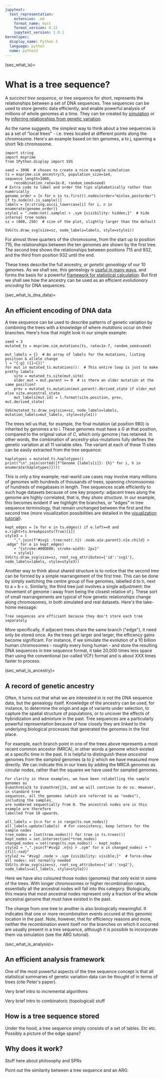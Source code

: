 ```yaml
---
jupytext:
  text_representation:
    extension: .md
    format_name: myst
    format_version: 0.12
    jupytext_version: 1.9.1
kernelspec:
  display_name: Python 3
  language: python
  name: python3
---
```


(sec_what_is)=

# What is a tree sequence?

A *succinct tree sequence*, or tree sequence for short, represents the relationships
between a set of DNA sequences. Tree sequences can be used to store genetic data
efficiently, and enable powerful analysis of millions of whole genomes at a time.
They can be created by [simulation](https://tskit.dev/software/#simulate) or by
[inferring relationships from genetic variation](https://tskit.dev/software/#infer).

As the name suggests, the simplest way to think about a tree sequences is as a set of
"local trees" - i.e. trees located at different points along the chromosome. Here's an
example based on ten genomes, $\mathrm{a}$ to $\mathrm{j}$, spanning a short 1kb
chromosome.

```{code-cell} ipython3
import string
import msprime
from IPython.display import SVG
```

```{code-cell} ipython3
seed = 3096  # chosen to create a nice example simulation
ts = msprime.sim_ancestry(5, population_size=1e4, sequence_length=1000,
    recombination_rate=1e-8, random_seed=seed)
# Extra code to label and order the tips alphabetically rather than numerically
genome_order = [n for n in ts.first().nodes(order="minlex_postorder") if ts.node(n).is_sample()]
labels = {n:string.ascii_lowercase[i] for i, n in enumerate(genome_order)}
style1 = ".node:not(.sample) > .sym {visibility: hidden;}"  # hide internal tree nodes
sz = (800, 250)  # size of the plot, slightly larger than the default

SVG(ts.draw_svg(size=sz, node_labels=labels, style=style1))
```

For almost three quarters of the chromosome, from the
start up to position 715, the relationships between the ten genomes are shown by
the first tree. The second tree shows the relationships between positions 715 and 932,
and the third from position 932 until the end.

These trees describe the full ancestry, or *genetic genealogy* of our 10 genomes. As
we shall see, this genealogy is [useful in many ways](sec_what_is_ancestry), and forms
the basis for a powerful [framework for statistical calculation](sec_what_is_analysis).
But first we shall see how the ancestry can be used as an efficient
*evolutionary encoding* for DNA sequences.

(sec_what_is_dna_data)=

## An efficient encoding of DNA data

A tree sequence can be used to describe patterns of genetic variation by combining the
trees with a knowledge of where *mutations* occur on their branches. Here's how that
might look in our simple example:

```{code-cell} ipython3
seed = 3
mutated_ts = msprime.sim_mutations(ts, rate=1e-7, random_seed=seed)

mut_labels = {}  # An array of labels for the mutations, listing position & allele change
l = "{:g} ({}→{})"
for mut in mutated_ts.mutations():  # This entire loop is just to make pretty labels
    site = mutated_ts.site(mut.site)
    older_mut = mut.parent >= 0  # is there an older mutation at the same position?
    prev = mutated_ts.mutation(mut.parent).derived_state if older_mut else site.ancestral_state
    mut_labels[mut.id] = l.format(site.position, prev, mut.derived_state)

SVG(mutated_ts.draw_svg(size=sz, node_labels=labels, mutation_labels=mut_labels, style=style1))
```

The trees tell us that, for example, the final mutation (at position 980) is inherited
by genomes $\mathrm{a}$ to $\mathrm{i}$. These genomes must have a *G* at that position,
compared to the original value of *C*, which only genome $\mathrm{j}$ has retained. In
other words, the combination of ancestry-plus-mutations fully defines the genetic
variation at all 11 variable sites. The variant at each of these 11 sites can be easily
extracted from the tree sequence:

```{code-cell} ipython3
haplotypes = mutated_ts.haplotypes()
print("\n".join(sorted([f"Genome {labels[i]}: {h}" for i, h in enumerate(haplotypes)])))
```

This is only a tiny example; real-world use cases may involve many millions of genomes
with hundreds of thousands of trees, spanning chromosomes of hundreds of megabases
in length. Tree sequences scale efficiently to such huge datasets because of one key
property: adjacent trees along the genome are highly correlated, that is, they
*share structure*. In our example, this becomes evident if we highlight the branches,
or "edges" in tree sequence terminology, that remain unchanged between the first
and the second tree (more visualization possibilities are detailed in the
[visualization tutorial](sec_tskit_viz)).

```{code-cell} ipython3
kept_edges = [e for e in ts.edges() if e.left==0 and e.right>ts.breakpoints(True)[1]]
style3 = (
    ",".join(f"#svg1 .tree:not(.t2) .node.a{e.parent}.n{e.child} > .edge" for e in kept_edges)
    + "{stroke:#00DD00; stroke-width: 2px}"
    + style1)
SVG(ts.draw_svg(size=sz, root_svg_attributes={'id':'svg1'}, node_labels=labels, style=style3))
```

Another way to think about shared structure is to notice that the second tree can be
formed by a simple rearrangement of the first tree. This can be done by simply switching
the centre group of five genomes, labelled $\mathrm{d}$ to $\mathrm{h}$, next to
$\mathrm{a}+\mathrm{b}+\mathrm{c}$. Similarly, the third tree just involves a single
adjustment: the movement of genome $\mathrm{i}$ away from being the closest relative of
$\mathrm{j}$. These sort of small rearrangements are typical of how genetic relationships
change along chromosomes, in both simulated and real datasets. Here's the take-home
message:

```{epigraph}
Tree sequences are efficient because they don't store each tree separately
```

More specifically, if adjacent trees share the same branch ("edge"), it need only be
stored once. As the trees get larger and larger, the efficency
gains become significant. For instance, if we simulate the evolution of a 10 billion
human chromosomes - roughly every living human - and store the resulting DNA sequences in
tree sequence format, it take 20,000 times less space than using the conventional
(so-called VCF) format and is about XXX times faster to process.

(sec_what_is_ancestry)=

## A record of genetic ancestry

Often, it turns out that what we are interested in is not the DNA sequence data, but the
genealogy itself. Knowledge of the ancestry can be used, for instance, to determine the
origin and age of variants under selection, to capture the spatial structure of
populations, or to uncover the effects of hybridization and admixture in the past.
Tree sequences are a particularly powerful representation because of how
closely they are linked to the underlying biological processes that generated the genomes
in the first place.

For example, each branch point in one of the trees above represents a most recent common
ancestor (MRCA), in other words a genome which existed at a specific time in the past.
It is helpful to distinguish these *ancestral* genomes from the *sampled* genomes
($\mathrm{a}$ to $\mathrm{j}$) which we have measured more directly. We can
indicate this in our trees by adding the MRCA genomes as circular nodes, rather than the
squares we have used for sampled genomes. 

```{note}
For clarity in these examples, we have been relabelling the sample genomes as
$\mathrm{a}$ to $\mathrm{j}$, and we will continue to do so. However, in standard tree
sequences, all the genomes (which are referred to as "nodes"), including the samples,
are numbered sequentially from 0. The ancestral nodes are in this example are therefore
labelled from 10 upwards.
```

```{code-cell} ipython3
all_labels = {n:n for n in range(ts.num_nodes)}
all_labels.update(labels)  # For consistency, keep letters for the sample nodes
tree_nodes = [set(tree.nodes()) for tree in ts.trees()]
kept_nodes = set.intersection(*tree_nodes)
changed_nodes = set(range(ts.num_nodes)) - kept_nodes
style2 = ",".join(f"#svg2 .n{n} > .sym" for n in changed_nodes) + "{fill:red}"
style2 += "#svg2 .node > .sym {visibility: visible;}"  # force-show all nodes: not normally needed
SVG(ts.draw_svg(size=sz, root_svg_attributes={'id':'svg2'}, node_labels=all_labels, style=style2))
```

Here we have also coloured those nodes (genomes) that only exist in some of the trees.
With longer chromosomes or higher recombination rates, essentially all the ancestral
nodes will fall into this category. Biologically, this means that most ancestral nodes
represent only a fraction of the whole ancestral genome that must have existed in the past.

The change from one tree to another is also biologically meaningful. It indicates that
one or more recombination events occured at this genomic location in the past. Note,
however, that for efficiency reasons and more, neither the recombination event itself
nor the branches on which it occurred are usually present in a tree sequence, although
it is possible to incorporate them via simulation (see the ARG tutorial).

(sec_what_is_analysis)=

## An efficient analysis framework

One of the most powerful aspects of the tree sequence concept is that all statistical
summaries of genetic variation data can be thought of in terms of trees (cite
Peter's paper).

Very brief intro to incremental algorithms

Very brief intro to combinatoric (topological) stuff

## How is a tree sequence stored

Under the hood, a tree sequence simply consists of a set of tables. Etc etc. Possibly a
picture of the edge spans?


## Why does it work?

Stuff here about philosophy and SPRs

Point out the similarity between a tree sequence and an ARG.
